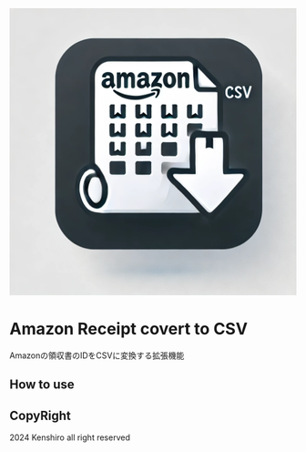 ![icon](icon.webp)

# Amazon Receipt covert to CSV
Amazonの領収書のIDをCSVに変換する拡張機能

## How to use 

## CopyRight
2024 Kenshiro all right reserved